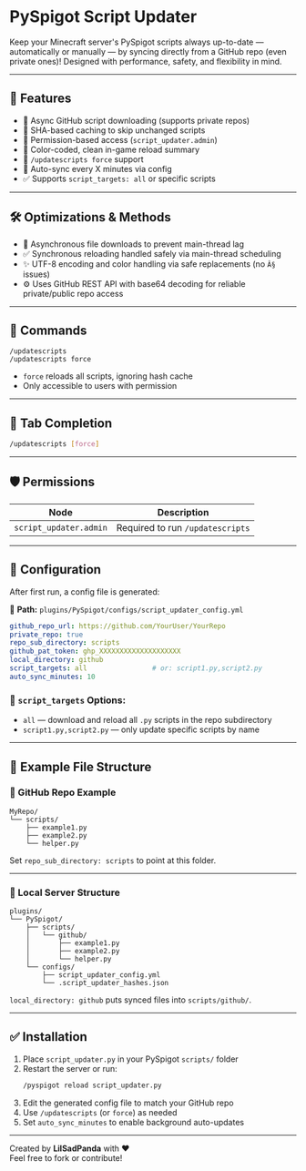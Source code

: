 # PySpigot Script Updater

Keep your Minecraft server's PySpigot scripts always up-to-date — automatically or manually — by syncing directly from a GitHub repo (even private ones)! Designed with performance, safety, and flexibility in mind.

---

## 🎯 Features

- 🔁 Async GitHub script downloading (supports private repos)
- 🧠 SHA-based caching to skip unchanged scripts
- 🔐 Permission-based access (`script_updater.admin`)
- 💬 Color-coded, clean in-game reload summary
- 🧷 `/updatescripts force` support
- 📅 Auto-sync every X minutes via config
- ✅ Supports `script_targets: all` or specific scripts

---

## 🛠 Optimizations & Methods

- 🧵 Asynchronous file downloads to prevent main-thread lag
- ✅ Synchronous reloading handled safely via main-thread scheduling
- ✨ UTF-8 encoding and color handling via safe replacements (no `Â§` issues)
- ⚙️ Uses GitHub REST API with base64 decoding for reliable private/public repo access

---

## 📜 Commands

```
/updatescripts
/updatescripts force
```

- `force` reloads all scripts, ignoring hash cache
- Only accessible to users with permission

---

## 🧪 Tab Completion

```bash
/updatescripts [force]
```

---

## 🛡 Permissions

| Node                  | Description                            |
|-----------------------|----------------------------------------|
| `script_updater.admin` | Required to run `/updatescripts`      |

---

## 🧰 Configuration

After first run, a config file is generated:

📄 **Path:** `plugins/PySpigot/configs/script_updater_config.yml`

```yaml
github_repo_url: https://github.com/YourUser/YourRepo
private_repo: true
repo_sub_directory: scripts
github_pat_token: ghp_XXXXXXXXXXXXXXXXXXXX
local_directory: github
script_targets: all                # or: script1.py,script2.py
auto_sync_minutes: 10
```

### 🔄 `script_targets` Options:

- `all` — download and reload all `.py` scripts in the repo subdirectory
- `script1.py,script2.py` — only update specific scripts by name

---

## 📁 Example File Structure

### 🔗 GitHub Repo Example

```
MyRepo/
└── scripts/
    ├── example1.py
    ├── example2.py
    └── helper.py
```

Set `repo_sub_directory: scripts` to point at this folder.

---

### 📂 Local Server Structure

```
plugins/
└── PySpigot/
    ├── scripts/
    │   └── github/
    │       ├── example1.py
    │       ├── example2.py
    │       └── helper.py
    └── configs/
        ├── script_updater_config.yml
        └── .script_updater_hashes.json
```

`local_directory: github` puts synced files into `scripts/github/`.

---

## ✅ Installation

1. Place `script_updater.py` in your PySpigot `scripts/` folder
2. Restart the server or run:  
   ```bash
   /pyspigot reload script_updater.py
   ```
3. Edit the generated config file to match your GitHub repo
4. Use `/updatescripts` (or `force`) as needed
5. Set `auto_sync_minutes` to enable background auto-updates

---

Created by **LilSadPanda** with ❤️  
Feel free to fork or contribute!
